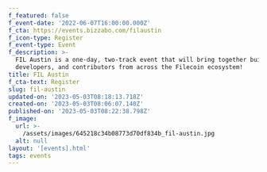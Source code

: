 ```yaml
---
f_featured: false
f_event-date: '2022-06-07T16:00:00.000Z'
f_cta: https://events.bizzabo.com/filaustin
f_icon-type: Register
f_event-type: Event
f_description: >-
  FIL Austin is a one-day, two-track event that will bring together builders,
  developers, and contributors from across the Filecoin ecosystem!
title: FIL Austin
f_cta-text: Register
slug: fil-austin
updated-on: '2023-05-03T08:18:13.718Z'
created-on: '2023-05-03T08:06:07.140Z'
published-on: '2023-05-03T08:22:38.798Z'
f_image:
  url: >-
    /assets/images/645218c34b08773d70df834b_fil-austin.jpg
  alt: null
layout: '[events].html'
tags: events
---
```



